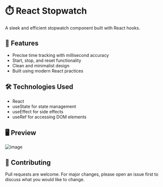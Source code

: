 # ⏱️ React Stopwatch

A sleek and efficient stopwatch component built with React hooks.

## 🚀 Features

- Precise time tracking with millisecond accuracy
- Start, stop, and reset functionality
- Clean and minimalist design
- Built using modern React practices

## 🛠️ Technologies Used

- React
- useState for state management
- useEffect for side effects
- useRef for accessing DOM elements

## 🖥️ Preview
![image](https://github.com/Sanjudevadas/stopwatch/assets/86758245/0d861f7f-e139-4c87-9c2e-ecd4fb2fe7f8)

## 🤝 Contributing
Pull requests are welcome. For major changes, please open an issue first to discuss what you would like to change.






